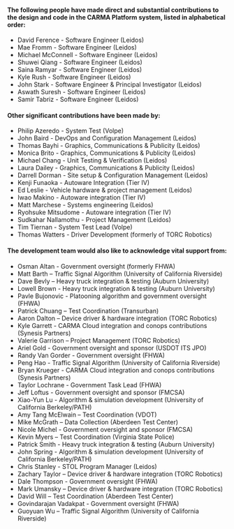 #### The following people have made direct and substantial contributions to the design and code in the CARMA Platform system, listed in alphabetical order:
* David Ference - Software Engineer (Leidos)
* Mae Fromm - Software Engineer (Leidos)
* Michael McConnell - Software Engineer (Leidos)
* Shuwei Qiang - Software Engineer (Leidos)
* Saina Ramyar - Software Engineer (Leidos)
* Kyle Rush - Software Engineer (Leidos) 
* John Stark - Software Engineer & Principal Investigator (Leidos)
* Aswath Suresh - Software Engineer (Leidos)
* Samir Tabriz - Software Engineer (Leidos)

#### Other significant contributions have been made by:
* Philip Azeredo - System Test (Volpe) 
* John Baird - DevOps and Configuration Management (Leidos)
* Thomas Bayhi - Graphics, Communications & Publicity (Leidos)
* Monica Brito - Graphics, Communications & Publicity (Leidos)
* Michael Chang - Unit Testing & Verification (Leidos) 
* Laura Dailey - Graphics, Communications & Publicity (Leidos)
* Darrell Dorman - Site setup & Configuration Management (Leidos) 
* Kenji Funaoka - Autoware Integration (Tier IV)
* Ed Leslie - Vehicle hardware & project management (Leidos)
* Iwao Makino - Autoware integration (Tier IV)
* Matt Marchese - Systems engineering (Leidos)
* Ryohsuke Mitsudome - Autoware integration (Tier IV)
* Sudkahar Nallamothu - Project Management (Leidos)
* Tim Tiernan - System Test Lead (Volpe) 
* Thomas Watters - Driver Development (formerly of TORC Robotics)

#### The development team would also like to acknowledge vital support from:
* Osman Altan - Government oversight (formerly FHWA) 
* Matt Barth – Traffic Signal Algorithm (University of California Riverside)
* Dave Bevly – Heavy truck integration & testing (Auburn University)
* Lowell Brown - Heavy truck integration & testing (Auburn University)
* Pavle Bujonovic - Platooning algorithm and government oversight (FHWA)
* Patrick Chuang – Test Coordination (Transurban)
* Aaron Dalton – Device driver & hardware integration (TORC Robotics)
* Kyle Garrett - CARMA Cloud integration and conops contributions (Synesis Partners)
* Valerie Garrison – Project Management (TORC Robotics)
* Ariel Gold - Government oversight and sponsor (USDOT ITS JPO)
* Randy Van Gorder - Government oversight (FHWA) 
* Peng Hao - Traffic Signal Algorithm (University of California Riverside)
* Bryan Krueger - CARMA Cloud integration and conops contributions (Synesis Partners)
* Taylor Lochrane - Government Task Lead (FHWA)
* Jeff Loftus - Government oversight and sponsor (FMCSA)
* Xiao-Yun Lu - Algorithm & simulation development (University of California Berkeley/PATH)
* Amy Tang McElwain – Test Coordination (VDOT)
* Mike McGrath – Data Collection (Aberdeen Test Center)
* Nicole Michel - Government oversight and sponsor (FMCSA)
* Kevin Myers – Test Coordination (Virginia State Police)
* Patrick Smith - Heavy truck integration & testing (Auburn University) 
* John Spring - Algorithm & simulation development (University of California Berkeley/PATH)
* Chris Stanley - STOL Program Manager (Leidos) 
* Zachary Taylor – Device driver & hardware integration (TORC Robotics)
* Dale Thompson - Government oversight (FHWA)
* Mark Umansky – Device driver & hardware integration (TORC Robotics)
* David Will – Test Coordination (Aberdeen Test Center)
* Govindarajan Vadakpat - Government oversight (FHWA) 
* Guoyuan Wu – Traffic Signal Algorithm (University of California Riverside)
